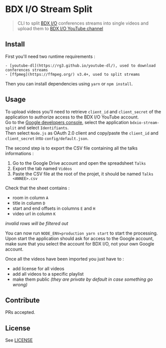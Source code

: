 # BDX I/O Stream Split

> CLI to split [BDX I/O](https://www.bdx.io) conferences streams into single videos and upload them to [BDX I/O YouTube channel](https://www.youtube.com/channel/UCA7pEYY0BlgCdpbnjhCDezQ)

## Install

First you'll need two runtime requirements :

    - [youtube-dl](https://rg3.github.io/youtube-dl/), used to download conferences streams
    - [ffpmeg](https://ffmpeg.org/) v3.4+, used to split streams

Then you can install dependencies using `yarn` or `npm install`.

## Usage

To upload videos you'll need to retrieve `client_id` and `client_secret` of the application to authorize access to the BDX I/O YouTube account.  
Go to the [Google developers console](https://console.developers.google.com/), select the application `bdxio-stream-split` and select `Identifiants`.  
Then select `Node.js` as OAuth 2.0 client and copy/paste the `client_id` and `client_secret` into `config/default.json`.

The second step is to export the CSV file containing all the talks informations :
  
  1. Go to the Google Drive account and open the spreadsheet `Talks`
  2. Export the tab named `Vidéos`
  3. Paste the CSV file at the root of the projet, it should be named `Talks <ANNEE>.csv`

Check that the sheet contains :

  - room in column `A`
  - title in column `D`
  - start and end offsets in columns `E` and `H`
  - video url in column `K`

_invalid rows will be filtered out_

You can now run `NODE_ENV=production yarn start` to start the processing.  
Upon start the application should ask for access to the Google account, make sure that you select the account for BDX I/O, not your own Google account.

Once all the videos have been imported you just have to :

  - add license for all videos
  - add all videos to a specific playlist
  - make them public _(they are private by default in case something go wrong)_

## Contribute

PRs accepted.

## License

See [LICENSE](./LICENSE)
